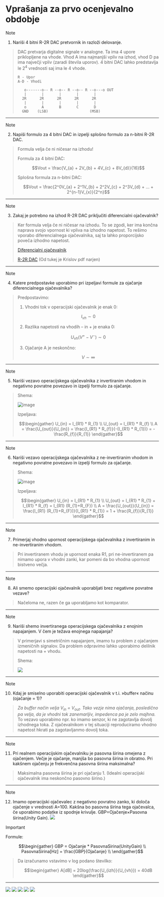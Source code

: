 # Vprašanja za prvo ocenjevalno obdobje

> [!NOTE]
> 1. Nariši 4 bitni R-2R DAC pretvornik in razloži delovanje.

> DAC pretvarja digitalne signale v analogne.
> Ta ima 4 upore priklopljene na vhode. Vhod A ima najmanjši vpliv na izhod,
> vhod D pa ima največji vpliv (zaradi števila uporov).
> 4 bitni DAC lahko predstavlja le 2<sup>4</sup> vrednosti saj ima le 4 vhode.
> 
>```
> R - Upor
> A-D - Vhodi
>
>    o-------o-- R --o-- R --o-- R --o---o OUT
>    |       |       |       |       |
>   2R      2R      2R      2R      2R
>    |       |       |       |       |
>    o       A       B       C       D
>   GND    (LSB)                   (MSB)
>```

---

> [!NOTE]
> 2. Napiši formulo za 4 bitni DAC in izpelji splošno formulo za n-bitni R-2R DAC.

> Formula velja če ni ničesar na izhodu!
>
> Formula za 4 bitni DAC: 
>```math
> Vout = \frac{V_{a} + 2V_{b} + 4V_{c} + 8V_{d}}{16}
>```
>
> Splošna formula za n-bitni DAC:
>```math
> Vout = \frac{2^0V_{a} + 2^1V_{b} + 2^2V_{c} + 2^3V_{d} + ... + 2^{n-1}V_{x}}{2^n}
>```

---

> [!NOTE]
> 3. Zakaj je potrebno na izhod R-2R DAC priključiti diferencialni ojačevalnik?

> Ker formula velja če ni ničesar na izhodu. To se zgodi, ker ima končna naprava
> svojo vpornost ki vpliva na izhodno napetost. To rešimo vporabo diferencialnega ojačevalnika,
> saj ta lahko proporcijsko poveča izhodno napetost.
>
> [Diferencialni ojačevalnik](https://www.electronics-tutorials.ws/opamp/opamp_5.html)
> 
> [R-2R DAC](https://www.electronics-tutorials.ws/combination/r-2r-dac.html) (Od tukej je Krislov pdf narjen)

---

> [!NOTE]
> 4. Katere predpostavke uporabimo pri izpeljavi formule za ojačanje diferencialnega
> ojačevalnika?

> Predpostavimo:
> 1. Vhodni tok v operacijski ojačevalnik je enak 0:
> ```math
> I_{vh} \sim 0
> ```
> 2. Razlika napetosti na vhodih – in + je enaka 0:
> ```math
> U_{vh}(V^{+}-V^{-}) \sim 0
> ```
> 3. Ojačanje A je neskončno:
> ```math
> V \sim \infty
> ```

---

> [!NOTE]
> 5. Nariši vezavo operacijskega ojačevalnika z invertiranim vhodom in
> negativno povratne povezavo in izpelji formulo za ojačanje.

> Shema:
> 
> ![image](https://github.com/user-attachments/assets/9da7cfb9-ddb0-418c-8dca-adbd2ddea4ab)
>
> Izpeljava:
> ```math
> \begin{gather}
> U_{in} = I_{R1} * R_{1} \\
> U_{out} = I_{R1} * R_{f} \\
> A = \frac{U_{out}}{U_{in}} = \frac{I_{R1} * R_{f}}{-(I_{R1} * R_{1})} = -\frac{R_{f}}{R_{1}}
> \end{gather}
> ```

---

> [!NOTE]
> 6. Nariši vezavo operacijskega ojačevalnika z ne-invertiranim vhodom in
> negativno povratne povezavo in izpelji formulo za ojačanje.

> Shema:
>
> ![image](https://github.com/user-attachments/assets/a409ad70-fbf5-4c9c-b4c7-e55d652c0884)
>
> Izpeljava:
> ```math
> \begin{gather}
> U_{in} = I_{R1} * R_{1} \\
> U_{out} = I_{R1} * R_{1} + I_{R1} * R_{f} = I_{R1} (R_{1}+R_{F}) \\
> A = \frac{U_{out}}{U_{in}} = \frac{I_{R1} (R_{1}+R_{F})}{I_{R1} * R_{1}} = 1 + \frac{R_{f}}{R_{1}}
> \end{gather}
> ```

---

> [!NOTE]
> 7. Primerjaj vhodno upornost operacijskega ojačevalnika z invertiranim in
> ne-invertiranim vhodom.

> Pri invertiranem vhodu je upornost enaka R1, pri ne-invertiranem pa nimamo upora v vhodni zanki, kar
> pomeni da bo vhodna upornost bistveno večja.

---

> [!NOTE]
> 8. Ali smemo operacijski ojačevalnik uporabljati brez negativne povratne vezave?

> Načeloma ne, razen če ga uporabljamo kot komparator.

---

> [!NOTE]
> 9. Nariši shemo invertiranega operacijskega ojačevalnika z enojnim napajanjem.
> V čem je težava enojnega napajanja?

> V primerjavi s simetričnim napajanjem, imamo tu problem z ojačanjem izmeničnih signalov.
> Da problem odpravimo lahko uporabimo delilnik napetosti na + vhodu.
> 
> Shema:
> 
> ![](https://github.com/user-attachments/assets/07888de4-5984-4873-9b4b-638c79dcd6d3)

---

> [!NOTE]
> 10. Kdaj je smiselno uporabiti operacijski ojačevalnik v t.i. »buffer« načinu (ojačanje = 1)?

> *Za buffer način velja V<sub>in</sub> =  V<sub>out</sub>. Tako vezje nima ojačanja, posledično pa velja,
> da je vhodni tok zanemarljiv, impedenca pa je zelo majhna.* To vezavo uporabimo npr. ko imamo senzor,
> ki ne zagotavlja dovolj izhodnega toka. Z ojačevalnikom v tej situaciji reproduciramo vhodno napetost
> hkrati pa zagotavljanmo dovolj toka.

---

> [!NOTE]
> 11. Pri realnem operacijskim ojačevalniku je pasovna širina omejena z ojačenjem. Večje je
> ojačanje, manjša bo pasovna širina in obratno. Pri kakšnem ojačenju je frekvenčna pasovna
> širina maksimalna?

> Maksimalna pasovna širina je pri ojačanju 1. (Idealni operacijski ojačevalnik ima neskončno pasovno širino.)

---


> [!NOTE]
> 12. Imamo operacijski ojačevalec z negativno povratno zanko, ki določa ojačenje v vrednosti
> A=100. Kakšna bo pasovna širina tega ojačevalca, če uporabimo podatke iz spodnje krivulje.
> GBP=Ojačenje×Pasovna širina(Unity Gain).
> ![](https://github.com/user-attachments/assets/5edd78f9-e78d-4ed8-85ac-9bf0bd16ed65)

> [!IMPORTANT]
> Formule:
> 
> ```math
> \begin{gather}
> GBP = Ojačanje * PasovnaSirina(UnityGain) \\
> PasovnaSirina[Hz] = \frac{GBP}{Ojačanje} \\
> \end{gather}
> ```

> Da izračunamo vstavimo v log podano številko:
> ```math
> \begin{gather}
> A[dB] = 20log(\frac{U_{izh}}{U_{vh}}) = 40dB
> \end{gather}
> ```

---

![](https://cdn.discordapp.com/attachments/1221482994066264157/1357778077714747563/PXL_20250404_175931654.jpg?ex=67f170e0&is=67f01f60&hm=c77e157499468c9d0186c4fc86596c6521f7b8adab058fa5d9ab9fb8d8e8376a&)
![](https://cdn.discordapp.com/attachments/1221482994066264157/1357778076846522478/PXL_20250404_175937662.MP.jpg?ex=67f170df&is=67f01f5f&hm=d56fcdee8c5e84e9a65e1753a773050f23db1677efa35382e25e3cc4e2f7b1c6&)
![](https://cdn.discordapp.com/attachments/1221482994066264157/1357778075953139813/PXL_20250404_175942361.jpg?ex=67f170df&is=67f01f5f&hm=bbd33d763717722d98b954145d5702a56465f6dd2e11ea1c8e9da1e869471812&)
![](https://cdn.discordapp.com/attachments/1221482994066264157/1357778074950832138/PXL_20250404_175947784.MP.jpg?ex=67f170df&is=67f01f5f&hm=ed2c70e7a55bdeaf4e316f0227b1093537eee8f0247282864c2ba52261a127ce&)
![](https://cdn.discordapp.com/attachments/1221482994066264157/1357778073952452628/PXL_20250404_175952695.jpg?ex=67f170df&is=67f01f5f&hm=0fb8fe076057a328152ae9b97e11e4c8ec1c11a371646176720c14b0f11f7d38&)
